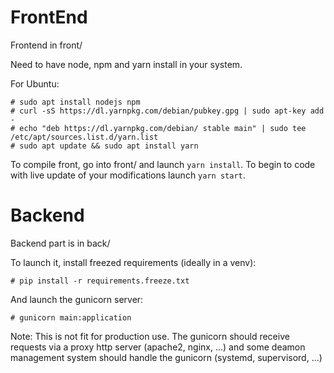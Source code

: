 # FrontEnd

Frontend in front/

Need to have node, npm and yarn install in your system.

For Ubuntu:

    # sudo apt install nodejs npm
    # curl -sS https://dl.yarnpkg.com/debian/pubkey.gpg | sudo apt-key add -
    # echo "deb https://dl.yarnpkg.com/debian/ stable main" | sudo tee /etc/apt/sources.list.d/yarn.list
    # sudo apt update && sudo apt install yarn

To compile front, go into front/ and launch `yarn install`.
To begin to code with live update of your modifications launch `yarn start`.

# Backend

Backend part is in back/

To launch it, install freezed requirements (ideally in a venv):

    # pip install -r requirements.freeze.txt

And launch the gunicorn server:

    # gunicorn main:application

Note: This is not fit for production use. The gunicorn should receive requests via a proxy http server (apache2, nginx, ...) and some deamon management system should handle the gunicorn (systemd, supervisord, ...)
